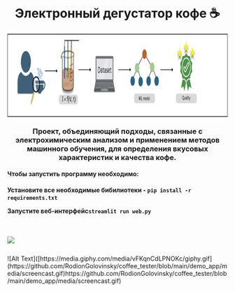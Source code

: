 <h1 align="center">Электронный дегустатор кофе ☕</h1>

<p align="center">
  <img align="center" src="https://github.com/RodionGolovinsky/coffee_tester/blob/d2d83ccafb63ad913526be8c35c045a9f4025586/demo_app/media/picture1.jpg" height="190", class="center"/>
</p>
<h3 align="center">Проект, объединяющий подходы, связанные с электрохимическим анализом и применением методов машинного обучения, для определения вкусовых характеристик и качества кофе.</h3>
<h4> <b> Чтобы запустить программу необходимо: </b><h4>
<p>Установите все необходимые бибилиотеки - <code>pip install -r requirements.txt</code></p>
<p>Запустите веб-интерфейс<code>streamlit run web.py</code></p>
<h1><img src="https://github.com/RodionGolovinsky/coffee_tester/blob/main/demo_app/media/screencast.gif" height="300"/></h1>
![Alt Text]([https://media.giphy.com/media/vFKqnCdLPNOKc/giphy.gif](https://github.com/RodionGolovinsky/coffee_tester/blob/main/demo_app/media/screencast.gif)https://github.com/RodionGolovinsky/coffee_tester/blob/main/demo_app/media/screencast.gif)

